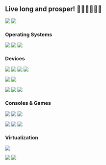 ## Live long and prosper! 🖖🏻🖖🏻🖖🏻

![](https://visitor-badge.laobi.icu/badge?page_id=tony-aptx4869.readme)
[![](https://img.shields.io/badge/Visitors%20Powered%20by-wiken-d0778d?style=flat-square&logo=github&logoColor=ffffff)](https://github.com/hehuapei)

### Operating Systems

[![](https://img.shields.io/badge/macOS%20Big%20Sur%2011.4-f0403c?style=flat-square&logo=apple&logoColor=ffffff)](https://www.apple.com.cn/macos)
[![](https://img.shields.io/badge/Windows%2010%2021H1-2376bc?style=flat-square&logo=windows&logoColor=ffffff)](https://www.microsoft.com/windows/get-windows-10)
[![](https://img.shields.io/badge/Ubuntu%2020.04%20LTS-5a1739?style=flat-square&logo=ubuntu&logoColor=ffffff)](https://ubuntu.com)

### Devices

[![](https://img.shields.io/badge/iPhone%20XS%20Max-000000?style=flat-square&logo=apple&logoColor=ffffff)](https://support.apple.com/kb/SP780)
[![](https://img.shields.io/badge/Xiaomi%2010%20Ultra-ff6900?style=flat-square&logo=xiaomi&logoColor=ffffff)](https://www.mi.com/buy/detail?product_id=12609)
[![](https://img.shields.io/badge/Apple%20Watch%20Series%206-000000?style=flat-square&logo=apple&logoColor=ffffff)](https://www.apple.com/apple-watch-series-6)
[![](https://img.shields.io/badge/AirPods%20Max-fa243c?style=flat-square&logo=apple%20music&logoColor=ffffff)](https://www.apple.com/airpods-max/)

[![](https://img.shields.io/badge/MacBook%20Pro%20(15--inch%2C%202018)-000000?style=flat-square&logo=apple&logoColor=ffffff)](https://support.apple.com/kb/SP776)
[![](https://img.shields.io/badge/MacBook%20Pro%20(Retina%2C%2013--inch%2C%20Mid%202014)-000000?style=flat-square&logo=apple&logoColor=ffffff)](https://support.apple.com/kb/SP703)

[![](https://img.shields.io/badge/iPad%20Pro%2011--inch%20(2018)-000000?style=flat-square&logo=apple&logoColor=ffffff)](https://support.apple.com/kb/SP784)
[![](https://img.shields.io/badge/HomePod-cccccc?style=flat-square&logo=apple&logoColor=000000)](https://support.apple.com/kb/SP773)
[![](https://img.shields.io/badge/Apple%20TV%204K%20(2017)-000000?style=flat-square&logo=apple&logoColor=ffffff)](https://support.apple.com/kb/SP769)

### Consoles & Games
[![](https://img.shields.io/badge/PlayStation%205-0070d1?style=flat-square&logo=playstation&logoColor=ffffff)](https://my.playstation.com/profile/T0nyC6an9)
[![](https://img.shields.io/badge/Xbox%20Series%20X-000000?style=flat-square&logo=xbox&logoColor=ffffff)](https://account.xbox.com/zh-hk/profile?gamertag=T0nyC6an9)
[![](https://img.shields.io/badge/Nintendo%20Switch-e60012?style=flat-square&logo=nintendo%20switch&logoColor=ffffff)](https://www.nintendo.com/switch)

[![](https://img.shields.io/badge/Apple%20Arcade-000000?style=flat-square&logo=apple%20arcade&logoColor=ffffff)](https://www.apple.com/apple-arcade)
[![](https://img.shields.io/badge/Xbox%20One%20X-107c10?style=flat-square&logo=xbox&logoColor=ffffff)](https://account.xbox.com/zh-hk/profile?gamertag=T0nyC6an9)
[![](https://img.shields.io/badge/Steam-1b3471?style=flat-square&logo=steam&logoColor=ffffff)](https://steamcommunity.com/id/tonychang)

### Virtualization

[![](https://img.shields.io/badge/VMWare%20vSphere%20ESXi%206.7%20U3b-blue?style=flat-square&logo=vmware&logoColor=ffffff)](https://www.vmware.com/products/vsphere.html)

[![](https://img.shields.io/badge/iKuai-blue?style=flat-square&logo=Wikiquote&logoColor=ffffff)](https://www.ikuai8.com)
[![](https://img.shields.io/badge/OpenWRT-blue?style=flat-square&logo=openwrt&logoColor=ffffff)](https://openwrt.org)